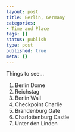 ```yaml
---
layout: post
title: Berlin, Germany
categories:
- Time and Place
tags: []
status: publish
type: post
published: true
meta: {}
---
```

Things to see...
<ol>
	<li>Berlin Dome</li>
	<li>Reichstag</li>
	<li>Berlin Wall</li>
	<li>Checkpoint Charlie</li>
	<li>Brandenburg Gate</li>
	<li>Charlottenburg Castle</li>
	<li>Unter den Linden</li>
</ol>
